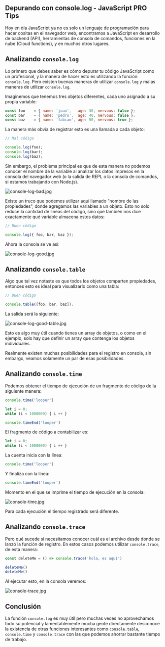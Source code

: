## Depurando con console.log - JavaScript PRO Tips

Hoy en día JavaScript ya no es solo un lenguaje de programación para hacer cositas en el navegador web, encontramos a JavaScript en desarrollo de backend (API), herramientas de consola de comandos, funciones en la nube (Cloud functions), y en muchos otros lugares.

## Analizando `console.log`

Lo primero que debes saber es cómo depurar tu código JavaScript como un profesional, y la manera de hacer esto es utilizando la función `console.log`. Pero existen buenas maneras de utilizar `console.log` y malas maneras de utilizar `console.log`. 

Imaginemos que tenemos tres objetos diferentes, cada uno asignado a su propia variable:

```javascript
const foo    = { name: 'juan',   age: 30, nervous: false };
const bar    = { name: 'pedro',  age: 40, nervous: false };
const baz    = { name: 'fabian', age: 50, nervous: true };
``` 

La manera más obvia de registrar esto es una llamada a cada objeto:

```javascript
// Mal código

console.log(foo);
console.log(bar);
console.log(baz);
``` 

Sin embargo, el problema principal es que de esta manera no podemos conocer el nombre de la variable al analizar los datos impresos en la consola del navegador web (o la salida de REPL o la consola de comandos, si estamos trabajando con Node.js).

![console-log-bad.jpg](https://cdn.hashnode.com/res/hashnode/image/upload/v1639696665149/1BmgW50Kx.jpeg)

Existe un truco que podemos utilizar aquí llamado "nombre de las propiedades", donde agregamos las variables a un objeto. Esto no solo reduce la cantidad de líneas del código, sino que también nos dice exactamente qué variable almacena estos datos:

```javascript
// Buen código

console.log({ foo, bar, baz });
``` 

Ahora la consola se ve así:

![console-log-good.jpg](https://cdn.hashnode.com/res/hashnode/image/upload/v1639696693152/y85kqlkTl.jpeg)

## Analizando `console.table`

Algo que tal vez notaste es que todos los objetos comparten propiedades, entonces esto es ideal para visualizarlo como una tabla:

```javascript
// Buen código

console.table([foo, bar, baz]);
``` 

La salida será la siguiente:

![console-log-good-table.jpg](https://cdn.hashnode.com/res/hashnode/image/upload/v1639700059073/uIQoxC58r.jpeg)

Esto es algo muy útil cuando tienes un array de objetos, o como en el ejemplo, solo hay que definir un array que contenga los objetos individuales.

Realmente existen muchas posibilidades para el registro en consola, sin embargo, veamos solamente un par de esas posibilidades.

## Analizando `console.time`

Podemos obtener el tiempo de ejecución de un fragmento de código de la siguiente manera:

```javascript
console.time('looper')

let i = 0;
while (i < 1000000) { i ++ }

console.timeEnd('looper')
``` 

El fragmento de código a contabilizar es:

```javascript
let i = 0;
while (i < 1000000) { i ++ }
``` 

La cuenta inicia con la línea:

```javascript
console.time('looper')
```

Y finaliza con la línea:

```javascript
console.timeEnd('looper')
```

Momento en el que se imprime el tiempo de ejecución en la consola:

![console-time.jpg](https://cdn.hashnode.com/res/hashnode/image/upload/v1639701086273/r0pkRzUkk.jpeg)

Para cada ejecución el tiempo registrado será diferente.

## Analizando `console.trace`

Pero qué sucede si necesitamos conocer cuál es el archivo desde donde se lanzó la función de registro. En estos casos podemos utilizar `console.trace`, de esta manera:

```javascript
const deleteMe = () => console.trace('hola, es aquí')

deleteMe()
deleteMe()
```

Al ejecutar esto, en la consola veremos:

![console-trace.jpg](https://cdn.hashnode.com/res/hashnode/image/upload/v1639701456983/eCPHz6Afx.jpeg)

## Conclusión

La función `console.log` es muy útil pero muchas veces no aprovechamos todo su potencial y lamentablemente mucha gente directamente desconoce la existencia de otras funciones interesantes como `console.table`, `console.time` y `console.trace` con las que podemos ahorrar bastante tiempo de trabajo.
